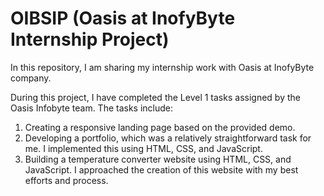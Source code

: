# OIBSIP (Oasis at InofyByte Internship Project)

In this repository, I am sharing my internship work with Oasis at InofyByte company.

During this project, I have completed the Level 1 tasks assigned by the Oasis Infobyte team. The tasks include:

1. Creating a responsive landing page based on the provided demo.
2. Developing a portfolio, which was a relatively straightforward task for me. I implemented this using HTML, CSS, and JavaScript.
3. Building a temperature converter website using HTML, CSS, and JavaScript. I approached the creation of this website with my best efforts and process.


